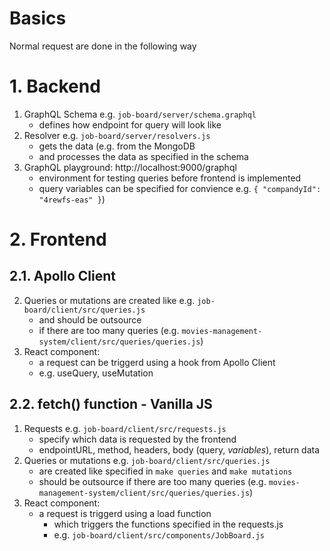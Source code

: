 # Basics

Normal request are done in the following way

# 1. Backend

1. GraphQL Schema e.g. `job-board/server/schema.graphql`
   - defines how endpoint for query will look like
2. Resolver e.g. `job-board/server/resolvers.js`
   - gets the data (e.g. from the MongoDB
   - and processes the data as specified in the schema
3. GraphQL playground: http://localhost:9000/graphql
   - environment for testing queries before frontend is implemented
   - query variables can be specified for convience e.g. `{ "compandyId": "4rewfs-eas" }`)

# 2. Frontend

## 2.1. Apollo Client

2. Queries or mutations are created like e.g. `job-board/client/src/queries.js`
   - and should be outsource
   - if there are too many queries (e.g. `movies-management-system/client/src/queries/queries.js`)
3. React component:
   - a request can be triggerd using a hook from Apollo Client
   - e.g. useQuery, useMutation

## 2.2. fetch() function - Vanilla JS

1. Requests e.g. `job-board/client/src/requests.js`
   - specify which data is requested by the frontend
   - endpointURL, method, headers, body (query, _variables_), return data
2. Queries or mutations e.g. `job-board/client/src/queries.js`
   - are created like specified in `make queries` and `make mutations`
   - should be outsource if there are too many queries (e.g. `movies-management-system/client/src/queries/queries.js`)
3. React component:
   - a request is triggerd using a load function
     - which triggers the functions specified in the requests.js
     - e.g. `job-board/client/src/components/JobBoard.js`
